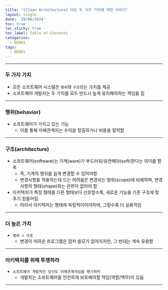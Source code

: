 ```yaml
---
title: "[Clean Architecture] CH2 두 가지 가치에 대한 이야기"
layout: single
date: '29/06/2024'
toc: true
toc_sticky: true
toc_label: Table of Contents
categories:
  - BOOKS
tags:
  - BOOKS
---
```


---

### 두 가지 가치
* 모든 소프트웨어 시스템은 `행위`와 `구조`라는 가치를 제공
* 소프트웨어 개발자는 두 가치를 모두 반드시 높게 유지해야하는 책임을 짐

---

### 행위(behavior)
* 소프트웨어가 가지고 있는 기능
    * 이를 통해 이해관계자는 수익을 창출하거나 비용을 절약함

---

### 구조(architecture)
* 소프트웨어(software)는 기계(ware)가 부드러워/유연해야(soft)한다는 의미를 함축
    * 즉, 기계의 행위를 쉽게 변경할 수 있어야함
    * 변경사항을 적용하는데 드는 어려움은 변경되는 범위(scope)에 비례하며, 변경사항의 형태(shape)와는 관련이 없어야 함
* 아키텍처가 특정 형태를 다른 형태보다 선호할수록, 새로운 기능을 기존 구조에 맞추기 힘들어짐
    * 따라서 아키텍처는 형태에 독립적이어야하며, 그럴수록 더 실용적임

---

### 더 높은 가치
* `행위 < 구조`
    * 변경이 어려운 프로그램은 점차 쓸모가 없어지지만, 그 반대는 계속 유용함

---

### 아키텍처를 위해 투쟁하라
* `소프트웨어 개발자인 당신도 이해관계자임을 명시하라`
    * 개발자는 소프트웨어를 안전하게 보호해야할 책임(역할/책무)이 있음

---
